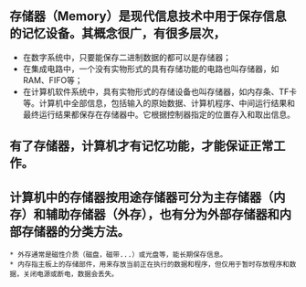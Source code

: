 ## 存储器（Memory）是现代信息技术中用于保存信息的记忆设备。其概念很广，有很多层次，
* 在数字系统中，只要能保存二进制数据的都可以是存储器；
* 在集成电路中，一个没有实物形式的具有存储功能的电路也叫存储器，如RAM、FIFO等；
* 在计算机软件系统中，具有实物形式的存储设备也叫存储器，如内存条、TF卡等。计算机中全部信息，包括输入的原始数据、计算机程序、中间运行结果和最终运行结果都保存在存储器中。它根据控制器指定的位置存入和取出信息。

## 有了存储器，计算机才有记忆功能，才能保证正常工作。

## 计算机中的存储器按用途存储器可分为主存储器（内存）和辅助存储器（外存），也有分为外部存储器和内部存储器的分类方法。
	* 外存通常是磁性介质（磁盘，磁带...）或光盘等，能长期保存信息。
	* 内存指主板上的存储部件，用来存放当前正在执行的数据和程序，但仅用于暂时存放程序和数据，关闭电源或断电，数据会丢失。


